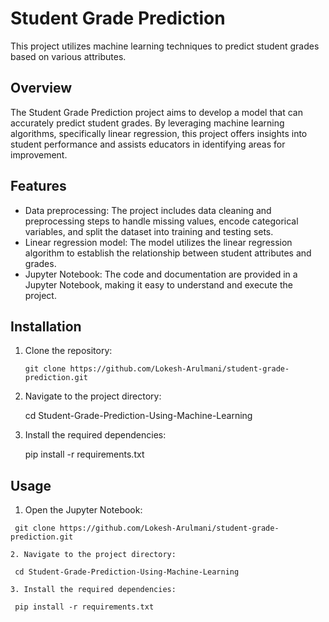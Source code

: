 # Student Grade Prediction

This project utilizes machine learning techniques to predict student grades based on various attributes.

## Overview

The Student Grade Prediction project aims to develop a model that can accurately predict student grades. By leveraging machine learning algorithms, specifically linear regression, this project offers insights into student performance and assists educators in identifying areas for improvement.

## Features

- Data preprocessing: The project includes data cleaning and preprocessing steps to handle missing values, encode categorical variables, and split the dataset into training and testing sets.
- Linear regression model: The model utilizes the linear regression algorithm to establish the relationship between student attributes and grades.
- Jupyter Notebook: The code and documentation are provided in a Jupyter Notebook, making it easy to understand and execute the project.

## Installation

1. Clone the repository:

   ```shell
   git clone https://github.com/Lokesh-Arulmani/student-grade-prediction.git

2. Navigate to the project directory:

   cd Student-Grade-Prediction-Using-Machine-Learning

3. Install the required dependencies:

   pip install -r requirements.txt

## Usage

1. Open the Jupyter Notebook:

  ```shell
   git clone https://github.com/Lokesh-Arulmani/student-grade-prediction.git

2. Navigate to the project directory:

   cd Student-Grade-Prediction-Using-Machine-Learning

3. Install the required dependencies:

   pip install -r requirements.txt
